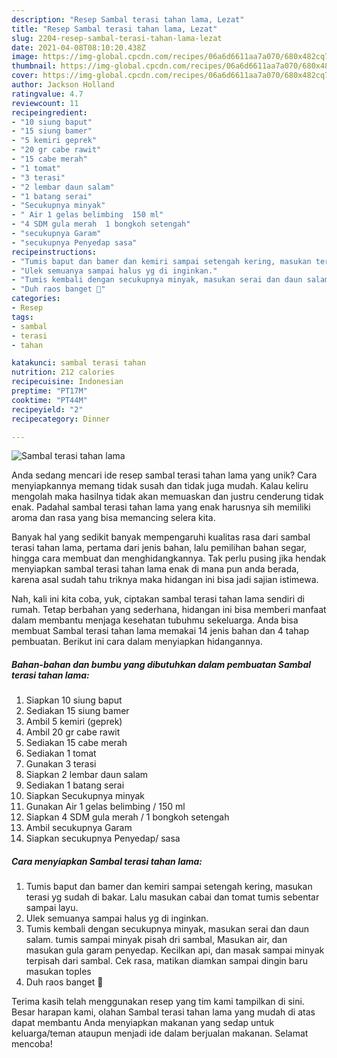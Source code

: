 ```yaml
---
description: "Resep Sambal terasi tahan lama, Lezat"
title: "Resep Sambal terasi tahan lama, Lezat"
slug: 2204-resep-sambal-terasi-tahan-lama-lezat
date: 2021-04-08T08:10:20.438Z
image: https://img-global.cpcdn.com/recipes/06a6d6611aa7a070/680x482cq70/sambal-terasi-tahan-lama-foto-resep-utama.jpg
thumbnail: https://img-global.cpcdn.com/recipes/06a6d6611aa7a070/680x482cq70/sambal-terasi-tahan-lama-foto-resep-utama.jpg
cover: https://img-global.cpcdn.com/recipes/06a6d6611aa7a070/680x482cq70/sambal-terasi-tahan-lama-foto-resep-utama.jpg
author: Jackson Holland
ratingvalue: 4.7
reviewcount: 11
recipeingredient:
- "10 siung baput"
- "15 siung bamer"
- "5 kemiri geprek"
- "20 gr cabe rawit"
- "15 cabe merah"
- "1 tomat"
- "3 terasi"
- "2 lembar daun salam"
- "1 batang serai"
- "Secukupnya minyak"
- " Air 1 gelas belimbing  150 ml"
- "4 SDM gula merah  1 bongkoh setengah"
- "secukupnya Garam"
- "secukupnya Penyedap sasa"
recipeinstructions:
- "Tumis baput dan bamer dan kemiri sampai setengah kering, masukan terasi yg sudah di bakar. Lalu masukan cabai dan tomat tumis sebentar sampai layu."
- "Ulek semuanya sampai halus yg di inginkan."
- "Tumis kembali dengan secukupnya minyak, masukan serai dan daun salam. tumis sampai minyak pisah dri sambal, Masukan air, dan masukan gula garam penyedap. Kecilkan api, dan masak sampai minyak terpisah dari sambal. Cek rasa, matikan diamkan sampai dingin baru masukan toples"
- "Duh raos banget 🥰"
categories:
- Resep
tags:
- sambal
- terasi
- tahan

katakunci: sambal terasi tahan 
nutrition: 212 calories
recipecuisine: Indonesian
preptime: "PT17M"
cooktime: "PT44M"
recipeyield: "2"
recipecategory: Dinner

---
```



![Sambal terasi tahan lama](https://img-global.cpcdn.com/recipes/06a6d6611aa7a070/680x482cq70/sambal-terasi-tahan-lama-foto-resep-utama.jpg)

Anda sedang mencari ide resep sambal terasi tahan lama yang unik? Cara menyiapkannya memang tidak susah dan tidak juga mudah. Kalau keliru mengolah maka hasilnya tidak akan memuaskan dan justru cenderung tidak enak. Padahal sambal terasi tahan lama yang enak harusnya sih memiliki aroma dan rasa yang bisa memancing selera kita.

Banyak hal yang sedikit banyak mempengaruhi kualitas rasa dari sambal terasi tahan lama, pertama dari jenis bahan, lalu pemilihan bahan segar, hingga cara membuat dan menghidangkannya. Tak perlu pusing jika hendak menyiapkan sambal terasi tahan lama enak di mana pun anda berada, karena asal sudah tahu triknya maka hidangan ini bisa jadi sajian istimewa.




Nah, kali ini kita coba, yuk, ciptakan sambal terasi tahan lama sendiri di rumah. Tetap berbahan yang sederhana, hidangan ini bisa memberi manfaat dalam membantu menjaga kesehatan tubuhmu sekeluarga. Anda bisa membuat Sambal terasi tahan lama memakai 14 jenis bahan dan 4 tahap pembuatan. Berikut ini cara dalam menyiapkan hidangannya.

<!--inarticleads1-->

##### Bahan-bahan dan bumbu yang dibutuhkan dalam pembuatan Sambal terasi tahan lama:

1. Siapkan 10 siung baput
1. Sediakan 15 siung bamer
1. Ambil 5 kemiri (geprek)
1. Ambil 20 gr cabe rawit
1. Sediakan 15 cabe merah
1. Sediakan 1 tomat
1. Gunakan 3 terasi
1. Siapkan 2 lembar daun salam
1. Sediakan 1 batang serai
1. Siapkan Secukupnya minyak
1. Gunakan  Air 1 gelas belimbing / 150 ml
1. Siapkan 4 SDM gula merah / 1 bongkoh setengah
1. Ambil secukupnya Garam
1. Siapkan secukupnya Penyedap/ sasa




<!--inarticleads2-->

##### Cara menyiapkan Sambal terasi tahan lama:

1. Tumis baput dan bamer dan kemiri sampai setengah kering, masukan terasi yg sudah di bakar. Lalu masukan cabai dan tomat tumis sebentar sampai layu.
1. Ulek semuanya sampai halus yg di inginkan.
1. Tumis kembali dengan secukupnya minyak, masukan serai dan daun salam. tumis sampai minyak pisah dri sambal, Masukan air, dan masukan gula garam penyedap. Kecilkan api, dan masak sampai minyak terpisah dari sambal. Cek rasa, matikan diamkan sampai dingin baru masukan toples
1. Duh raos banget 🥰




Terima kasih telah menggunakan resep yang tim kami tampilkan di sini. Besar harapan kami, olahan Sambal terasi tahan lama yang mudah di atas dapat membantu Anda menyiapkan makanan yang sedap untuk keluarga/teman ataupun menjadi ide dalam berjualan makanan. Selamat mencoba!
